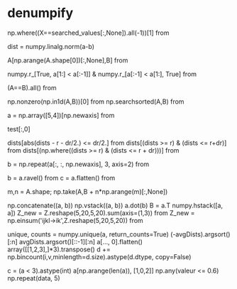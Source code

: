 # denumpify

np.where((X==searched_values[:,None]).all(-1))[1] from

dist = numpy.linalg.norm(a-b)

A[np.arange(A.shape[0])[:,None],B] from

numpy.r_[True, a[1:] < a[:-1]] & numpy.r_[a[:-1] < a[1:], True] from

(A==B).all() from

np.nonzero(np.in1d(A,B))[0] from
np.searchsorted(A,B) from

a = np.array([5,4])[np.newaxis] from

test[:,0]

dists[abs(dists - r - dr/2.) <= dr/2.]  from
dists[(dists >= r) & (dists <= r+dr)]  from
dists[(np.where((dists >= r) & (dists <= r + dr)))]  from


b = np.repeat(a[:, :, np.newaxis], 3, axis=2) from

b = a.ravel() from
c = a.flatten() from

m,n = A.shape; np.take(A,B + n*np.arange(m)[:,None])

np.concatenate((a, b))
np.vstack((a, b))
a.dot(b)
B = a.T
numpy.hstack([a, a])
Z_new = Z.reshape(5,20,5,20).sum(axis=(1,3)) from
Z_new = np.einsum('ijkl->ik',Z.reshape(5,20,5,20)) from

unique, counts = numpy.unique(a, return_counts=True)
(-avgDists).argsort()[:n]
avgDists.argsort()[::-1][:n]
a[..., 0].flatten()
array([[1,2,3],]*3).transpose()
d += np.bincount(i,v,minlength=d.size).astype(d.dtype, copy=False)

c = (a < 3).astype(int)
a[np.arange(len(a)), [1,0,2]]
np.any(valeur <= 0.6)
np.repeat(data, 5)
